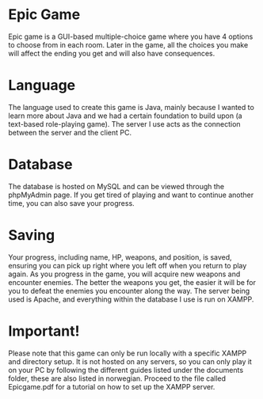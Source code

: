 # Epic Game
Epic game is a GUI-based multiple-choice game where you have 4 options to choose from in each room. Later in the game, all the choices you make will affect the ending you get and will also have consequences. 
# Language
The language used to create this game is Java, mainly because I wanted to learn more about Java and we had a certain foundation to build upon (a text-based role-playing game). The server I use acts as the connection between the server and the client PC. 
# Database
The database is hosted on MySQL and can be viewed through the phpMyAdmin page. If you get tired of playing and want to continue another time, you can also save your progress. 
# Saving
Your progress, including name, HP, weapons, and position, is saved, ensuring you can pick up right where you left off when you return to play again. As you progress in the game, you will acquire new weapons and encounter enemies.
The better the weapons you get, the easier it will be for you to defeat the enemies you encounter along the way. The server being used is Apache, and everything within the database I use is run on XAMPP.

# Important!
Please note that this game can only be run locally with a specific XAMPP and directory setup. It is not hosted on any servers, so you can only play it on your PC by following the different guides listed under the documents folder, these are also listed in norwegian. Proceed to the file called Epicgame.pdf for a tutorial on how to set up the XAMPP server.
